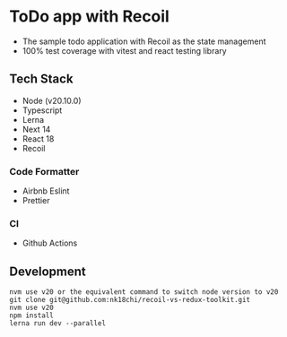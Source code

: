 # ToDo app with Recoil

- The sample todo application with Recoil as the state management
- 100% test coverage with vitest and react testing library

## Tech Stack

- Node (v20.10.0)
- Typescript
- Lerna
- Next 14
- React 18
- Recoil

### Code Formatter

- Airbnb Eslint
- Prettier

### CI

- Github Actions

## Development

```
nvm use v20 or the equivalent command to switch node version to v20
git clone git@github.com:nk18chi/recoil-vs-redux-toolkit.git
nvm use v20
npm install
lerna run dev --parallel
```
